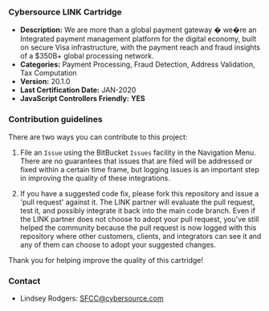 ### Cybersource LINK Cartridge ###

* **Description:** We are more than a global payment gateway � we�re an Integrated payment management platform for the digital economy, built on secure Visa infrastructure, with the payment reach and fraud insights of a $350B+ global processing network.
* **Categories:** Payment Processing, Fraud Detection, Address Validation, Tax Computation
* **Version:** 20.1.0
* **Last Certification Date:** JAN-2020
* **JavaScript Controllers Friendly:** **YES**

### Contribution guidelines ###
There are two ways you can contribute to this project:

1. File an `Issue` using the BitBucket `Issues` facility in the Navigation Menu.  There are no guarantees that issues that are filed will be addressed or fixed within a certain time frame, but logging issues is an important step in improving the quality of these integrations.

2. If you have a suggested code fix, please fork this repository and issue a 'pull request' against it.  The LINK partner will evaluate the pull request, test it, and possibly integrate it back into the main code branch.  Even if the LINK partner does not choose to adopt your pull request, you've still helped the community because the pull request is now logged with this repository where other customers, clients, and integrators can see it and any of them can choose to adopt your suggested changes.

Thank you for helping improve the quality of this cartridge!

### Contact ###

* Lindsey Rodgers: <SFCC@cybersource.com>